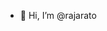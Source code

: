 - 👋 Hi, I’m @rajarato


<!---
rajarato/rajarato is a ✨ special ✨ repository because its `README.md` (this file) appears on your GitHub profile.
You can click the Preview link to take a look at your changes.
--->
